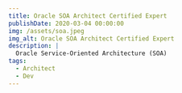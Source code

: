 ```yaml
---
title: Oracle SOA Architect Certified Expert
publishDate: 2020-03-04 00:00:00
img: /assets/soa.jpeg
img_alt: Oracle SOA Architect Certified Expert
description: |
  Oracle Service-Oriented Architecture (SOA)
tags:
  - Architect
  - Dev
---
```


